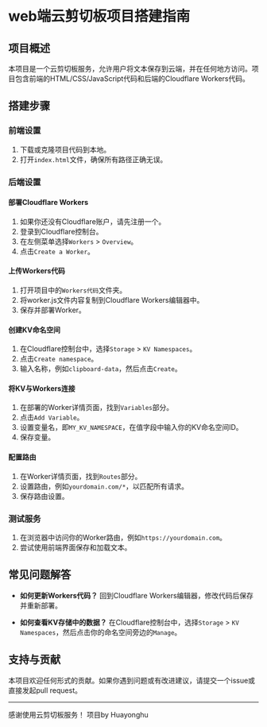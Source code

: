 # web端云剪切板项目搭建指南

## 项目概述

本项目是一个云剪切板服务，允许用户将文本保存到云端，并在任何地方访问。项目包含前端的HTML/CSS/JavaScript代码和后端的Cloudflare Workers代码。

## 搭建步骤

### 前端设置

1. 下载或克隆项目代码到本地。
2. 打开`index.html`文件，确保所有路径正确无误。

### 后端设置

#### 部署Cloudflare Workers

1. 如果你还没有Cloudflare账户，请先注册一个。
2. 登录到Cloudflare控制台。
3. 在左侧菜单选择`Workers` > `Overview`。
4. 点击`Create a Worker`。

#### 上传Workers代码

1. 打开项目中的`Workers代码`文件夹。
2. 将worker.js文件内容复制到Cloudflare Workers编辑器中。
3. 保存并部署Worker。

#### 创建KV命名空间

1. 在Cloudflare控制台中，选择`Storage` > `KV Namespaces`。
2. 点击`Create namespace`。
3. 输入名称，例如`clipboard-data`，然后点击`Create`。

#### 将KV与Workers连接

1. 在部署的Worker详情页面，找到`Variables`部分。
2. 点击`Add Variable`。
3. 设置变量名，即`MY_KV_NAMESPACE`，在值字段中输入你的KV命名空间ID。
4. 保存变量。

#### 配置路由

1. 在Worker详情页面，找到`Routes`部分。
2. 设置路由，例如`yourdomain.com/*`，以匹配所有请求。
3. 保存路由设置。

### 测试服务

1. 在浏览器中访问你的Worker路由，例如`https://yourdomain.com`。
2. 尝试使用前端界面保存和加载文本。

## 常见问题解答

- **如何更新Workers代码？**
  回到Cloudflare Workers编辑器，修改代码后保存并重新部署。

- **如何查看KV存储中的数据？**
  在Cloudflare控制台中，选择`Storage` > `KV Namespaces`，然后点击你的命名空间旁边的`Manage`。

## 支持与贡献

本项目欢迎任何形式的贡献。如果你遇到问题或有改进建议，请提交一个issue或直接发起pull request。

---

感谢使用云剪切板服务！
项目by Huayonghu
